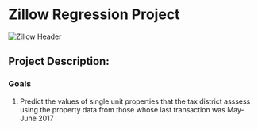 # Zillow Regression Project
![Zillow Header](https://theme.zdassets.com/theme_assets/512712/5675f10a90572d0f4140b0b39e72e4905bce34ee.jpg)
## Project Description: 
### Goals 
1. Predict the values of single unit properties that the tax district asssess using the property data from those whose last transaction was May-June 2017
  
